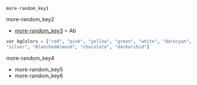 ```ngMeta
more-random_key1
```

more-random_key2
- [more-random_key3](https://`code`pen.io/navgurukul/full/aBxrqy) ~ Ab
```python
var bgColors = ["red", "pink", "yellow", "green", "white", "darkcyan",
"silver", "BlanchedAlmond", "chocolate", "darkorchid"]
```
more-random_key4


- more-random_key5
- more-random_key6
